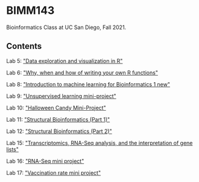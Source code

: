 # BIMM143
Bioinformatics Class at UC San Diego, Fall 2021. 

## Contents 

Lab 5: ["Data exploration and visualization in R"]("file:///Users/carolinemackey/Desktop/fall%202021/BIMM%20143/bimm143_github/Lab8/cmackey_lab8.html")

Lab 6: ["Why, when and how of writing your own R functions"]("https://github.com/carolinemackey/bimm143_fall21/blob/main/Lab6/cmackey_lab6.pdf") 

Lab 8: ["Introduction to machine learning for Bioinformatics 1 new"](cmackey_lab8.md) 

Lab 9: ["Unsupervised learning mini-project"]("https://github.com/carolinemackey/bimm143_fall21/blob/main/Lab9/cmackey_lab9.pdf") 

Lab 10: ["Halloween Candy Mini-Project"]("https://github.com/carolinemackey/bimm143_fall21/blob/main/Lab10/cmackey_lab10.Rmd") 

Lab 11: ["Structural Bioinformatics (Part 1)"]("https://github.com/carolinemackey/bimm143_fall21/blob/main/Lab11/cmackey_lab11.pdf") 

Lab 12: ["Structural Bioinformatics (Part 2)"]("https://github.com/carolinemackey/bimm143_fall21/blob/main/Lab12/cmackey_lab12.pdf") 

Lab 15: ["Transcriptomics, RNA-Seq analysis, and the interpretation of gene lists"]("https://github.com/carolinemackey/bimm143_fall21/blob/main/Lab15/cmackey_lab15.pdf") 

Lab 16: ["RNA-Seq mini project"]("https://github.com/carolinemackey/bimm143_fall21/blob/main/Lab16/cmackey_lab16.pdf") 

Lab 17: ["Vaccination rate mini project"]("https://github.com/carolinemackey/bimm143_fall21/blob/main/Lab17/cmackey_lab17.pdf") 
